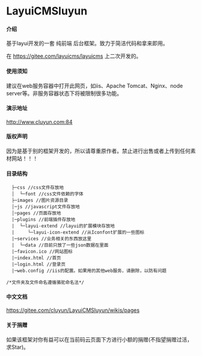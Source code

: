 # LayuiCMSluyun

#### 介绍
基于layui开发的一套 纯前端 后台框架。致力于简洁代码和拿来即用。

在 https://gitee.com/layuicms/layuicms 上二次开发的。

#### 使用须知
建议在web服务容器中打开此网页，如iis、Apache Tomcat、Nginx、node server等。非服务容器状态下将被限制很多功能。

#### 演示地址
http://www.cluyun.com:84

#### 版权声明
因为是基于别的框架开发的，所以请尊重原作者。禁止进行出售或者上传到任何素材网站！！！

#### 目录结构
```
  ├─css //css文件存放地
  │  └─font //css文件依赖的字体
  ├─images //图片资源目录
  │─js //javascript文件存放地
  │─pages //页面存放地
  |─plugins //前端插件存放地
  |  └─layui-extend //layui的扩展模块存放地
  |     └─layui-icon-extend //从Iconfont扩展的一些图标
  |─services //业务相关的东西放这里
  |  └─data //目前只放了一些json数据在里面
  |─favicon.ico //网站图标
  |─index.html //首页
  |─login.html //登录页
  |─web.config //iis的配置。如果用的其他web服务，请删除，以防有问题

/*文件夹及文件命名遵循骆驼命名法*/
```

#### 中文文档
https://gitee.com/cluyun/LayuiCMSluyun/wikis/pages

#### 关于捐赠
如果该框架对你有益可以在当前码云页面下方进行小额的捐赠(不指望捐赠过活，求Star)。